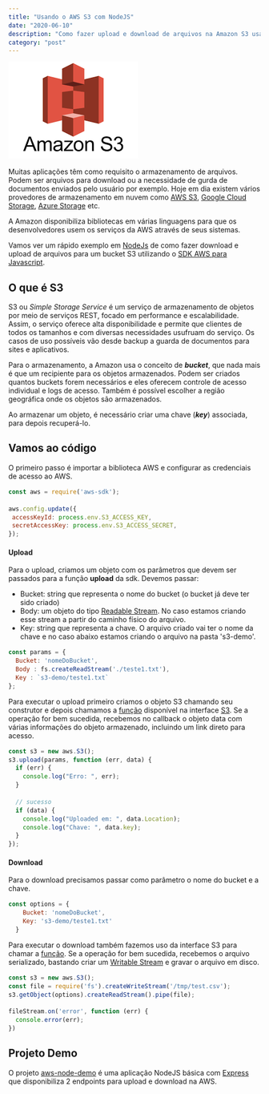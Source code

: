 ```yaml
---
title: "Usando o AWS S3 com NodeJS"
date: "2020-06-10"
description: "Como fazer upload e download de arquivos na Amazon S3 usando NodeJS."
category: "post"
---
```


![aws-s3](s3.png)

Muitas aplicações têm como requisito o armazenamento de arquivos. Podem ser arquivos para download ou a necessidade de gurda de documentos enviados pelo usuário por exemplo. Hoje em dia existem vários provedores de armazenamento em nuvem como [AWS S3](https://aws.amazon.com/pt/s3/), [Google Cloud Storage](https://cloud.google.com/storage), [Azure Storage](https://azure.microsoft.com/pt-br/services/storage/) etc.

A Amazon disponibiliza bibliotecas em várias linguagens para que os desenvolvedores usem os serviços da AWS através de seus sistemas.

Vamos ver um rápido exemplo em [NodeJs](https://nodejs.org/) de como fazer download e upload de arquivos para um bucket S3 utilizando o [SDK AWS para Javascript](https://github.com/aws/aws-sdk-js).

## O que é S3 ##
S3 ou *Simple Storage Service* é um serviço de armazenamento de objetos por meio de serviços REST, focado em performance e escalabilidade. Assim, o serviço oferece alta disponibilidade e permite que clientes de todos os tamanhos e com diversas necessidades usufruam do serviço. Os casos de uso possíveis vão desde backup a guarda de documentos para sites e aplicativos.

Para o armazenamento, a Amazon usa o conceito de ***bucket***, que nada mais é que um recipiente para os objetos armazenados. Podem ser criados quantos buckets forem necessários e eles oferecem controle de acesso individual e logs de acesso. Também é possível escolher a região geográfica onde os objetos são armazenados.

Ao armazenar um objeto, é necessário criar uma chave (***key***) associada, para depois recuperá-lo.

## Vamos ao código ##

O primeiro passo é importar a biblioteca AWS e configurar as credenciais de acesso ao AWS.
 ```javascript
const aws = require('aws-sdk');

aws.config.update({
  accessKeyId: process.env.S3_ACCESS_KEY,
  secretAccessKey: process.env.S3_ACCESS_SECRET,
});
```
#### Upload ####
Para o upload, criamos um objeto com os parâmetros que devem ser passados para a função **upload** da sdk. Devemos passar:
- Bucket: string que representa o nome do bucket (o bucket já deve ter sido criado)
- Body: um objeto do tipo [Readable Stream](https://nodejs.org/api/stream.html#stream_readable_streams). No caso estamos criando esse stream a partir do caminho físico do arquivo.
- Key: string que representa a chave. O arquivo criado vai ter o nome da chave e no caso abaixo estamos criando o arquivo na pasta 's3-demo'.

```javascript
const params = {
  Bucket: 'nomeDoBucket',
  Body : fs.createReadStream('./teste1.txt'),
  Key : `s3-demo/teste1.txt`
};
```

Para executar o upload primeiro criamos o objeto S3 chamando seu construtor e depois chamamos a [função](https://docs.aws.amazon.com/AWSJavaScriptSDK/latest/AWS/S3.html#upload-property) disponível na interface [S3](https://docs.aws.amazon.com/AWSJavaScriptSDK/latest/AWS/S3.html). Se a operação for bem sucedida, recebemos no callback o objeto data com várias informações do objeto armazenado, incluindo um link direto para acesso.

```javascript
const s3 = new aws.S3();
s3.upload(params, function (err, data) {
  if (err) { 
    console.log("Erro: ", err);
  }

  // sucesso
  if (data) { 
    console.log("Uploaded em: ", data.Location);
    console.log("Chave: ", data.key);
  }
});
```
#### Download ####
Para o download precisamos passar como parâmetro o nome do bucket e a chave.

```javascript
const options = {
    Bucket: 'nomeDoBucket',
    Key: 's3-demo/teste1.txt'
  }
```
Para executar o download também fazemos uso da interface S3 para chamar a [função](https://docs.aws.amazon.com/AWSJavaScriptSDK/latest/AWS/S3.html#getObject-property). Se a operação for bem sucedida, recebemos o arquivo serializado, bastando criar um [Writable Stream](https://nodejs.org/api/stream.html#stream_writable_streams) e gravar o arquivo em disco.
```javascript
const s3 = new aws.S3();
const file = require('fs').createWriteStream('/tmp/test.csv');
s3.getObject(options).createReadStream().pipe(file);

fileStream.on('error', function (err) {
  console.error(err);
})
```

## Projeto Demo ##

O projeto [aws-node-demo](https://github.com/giovanibr/aws-node-demo) é uma aplicação NodeJS básica com [Express](https://expressjs.com/) que disponibiliza 2 endpoints para upload e download na AWS.

&nbsp;